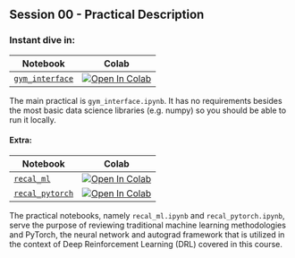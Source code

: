 ## Session 00 - Practical Description

### Instant dive in:

| Notebook                                 | Colab                                                                                                                                                                                             |
| ---------------------------------------- | ------------------------------------------------------------------------------------------------------------------------------------------------------------------------------------------------- |
| [`gym_interface`](./gym_interface.ipynb) | [![Open In Colab](https://colab.research.google.com/assets/colab-badge.svg)](https://colab.research.google.com/github/ldmirl/llp131-practicals/blob/master/session00_primers/gym_interface.ipynb) |

The main practical is `gym_interface.ipynb`. It has no requirements besides the most basic data science libraries (e.g. numpy) so you should be able to run it locally.

#### Extra:

| Notebook                                 | Colab                                                                                                                                                                                             |
| ---------------------------------------- | ------------------------------------------------------------------------------------------------------------------------------------------------------------------------------------------------- |
| [`recal_ml`](./recal_ml.ipynb) | [![Open In Colab](https://colab.research.google.com/assets/colab-badge.svg)](https://colab.research.google.com/github/ldmirl/llp131-practicals/blob/master/session00_primers/recal_ml.ipynb) |
| [`recal_pytorch`](./recal_pytorch.ipynb) | [![Open In Colab](https://colab.research.google.com/assets/colab-badge.svg)](https://colab.research.google.com/github/ldmirl/llp131-practicals/blob/master/session00_primers/recal_pytorch.ipynb) |

The practical notebooks, namely `recal_ml.ipynb` and `recal_pytorch.ipynb`, serve the purpose of reviewing traditional machine learning methodologies and PyTorch, the neural network and autograd framework that is utilized in the context of Deep Reinforcement Learning (DRL) covered in this course.
